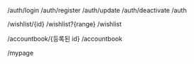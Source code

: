 

/auth/login
/auth/register
/auth/update
/auth/deactivate
/auth

/wishlist/{id}
/wishlist?{range}
/wishlist

/accountbook/{등록된 id}
/accountbook

/mypage